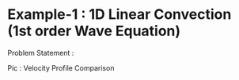 # Example-1 : 1D Linear Convection (1st order Wave Equation)

Problem Statement :



Pic : Velocity Profile Comparison

